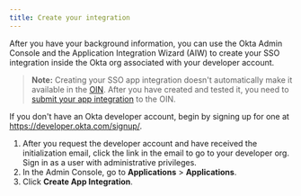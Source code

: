 ```yaml
---
title: Create your integration
---
```


After you have your background information, you can use the Okta Admin Console and the Application Integration Wizard (AIW) to create your SSO integration inside the Okta org associated with your developer account.

>**Note:** Creating your SSO app integration doesn't automatically make it available in the [OIN](https://www.okta.com/integrations/). After you have created and tested it, you need to [submit your app integration](/docs/guides/submit-app/openidconnect/overview/) to the OIN.

If you don't have an Okta developer account, begin by signing up for one at <https://developer.okta.com/signup/>.

1. After you request the developer account and have received the initialization email, click the link in the email to go to your developer org. Sign in as a user with administrative privileges.
1. In the Admin Console, go to  **Applications** > **Applications**.
1. Click **Create App Integration**.

<StackSelector snippet="create" />

<NextSectionLink/>
